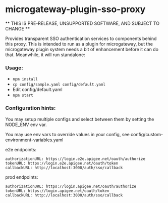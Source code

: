 # microgateway-plugin-sso-proxy

** THIS IS PRE-RELEASE, UNSUPPORTED SOFTWARE, AND SUBJECT TO CHANGE **

Provides transparent SSO authentication services to components behind this proxy. This is intended to run as a plugin for microgateway, but the microgateway plugin system needs a bit of enhancement before it can do that. Meanwhile, it will run standalone:

### Usage:

 * `npm install`
 * `cp config/sample.yaml config/default.yaml`
 * Edit config/default.yaml
 * `npm start`

### Configuration hints:

You may setup multiple configs and select between them by setting the NODE_ENV env var.

You may use env vars to override values in your config, see config/custom-environment-variables.yaml

e2e endpoints:

    authorizationURL: https://login.e2e.apigee.net/oauth/authorize
    tokenURL: https://login.e2e.apigee.net/oauth/token
    callbackURL: http://localhost:3000/auth/sso/callback

prod endpoints:

    authorizationURL: https://login.apigee.net/oauth/authorize
    tokenURL: https://login.apigee.net/oauth/token
    callbackURL: http://localhost:3000/auth/sso/callback
